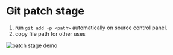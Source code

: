 # Git patch stage

1. run `git add -p <path>` automatically on source control panel.
2. copy file path for other uses

![patch stage demo](https://peterabit.github.io/git-patch-stage/resources/patch-stage-demo.gif)
